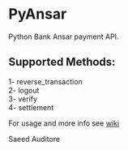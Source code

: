 # PyAnsar
Python Bank Ansar payment API.

## Supported Methods:
1- reverse_transaction <br>
2- logout <br>
3- verify <br>
4- settlement <br>

For usage and more info see [wiki](https://github.com/sauditore/Python-Ansar/wiki)

Saeed Auditore
